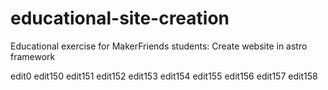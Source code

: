 # educational-site-creation
Educational exercise for MakerFriends students: Create website in astro framework

edit0
edit150
edit151
edit152
edit153
edit154
edit155
edit156
edit157
edit158
